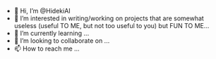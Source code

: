 - 👋 Hi, I’m @HidekiAI
- 👀 I’m interested in writing/working on projects that are somewhat useless (useful TO ME, but not too useful to you) but FUN TO ME...
- 🌱 I’m currently learning ...
- 💞️ I’m looking to collaborate on ...
- 📫 How to reach me ...



<!---
HidekiAI/HidekiAI is a ✨ special ✨ repository because its `README.md` (this file) appears on your GitHub profile.
You can click the Preview link to take a look at your changes.
--->
